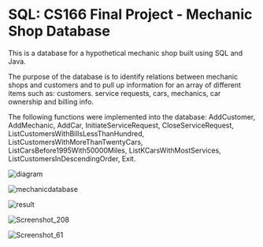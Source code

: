 # SQL: CS166 Final Project - Mechanic Shop Database 

This is a database for a hypothetical mechanic shop built using SQL and Java. 

The purpose of the database is to identify relations between mechanic shops and customers and to pull up information for an array of different items such as: customers. service requests, cars, mechanics, car ownership and billing info. 

The following functions were implemented into the database: AddCustomer, AddMechanic, AddCar, InitiateServiceRequest, CloseServiceRequest, ListCustomersWithBillsLessThanHundred, ListCustomersWithMoreThanTwentyCars, ListCarsBefore1995With50000Miles, ListKCarsWithMostServices, ListCustomersInDescendingOrder, Exit.

![diagram](https://user-images.githubusercontent.com/57507406/155856778-e0ed6be2-f9f7-47f5-8ae1-32f98f605f6c.png)

![mechanicdatabase](https://user-images.githubusercontent.com/57507406/155857018-a0af94be-ae06-427b-a0f7-c10ce9ce3f2e.png)

![result](https://user-images.githubusercontent.com/57507406/155856783-ac0ef83a-e054-4e68-a351-e3c4ee80efdc.png)

![Screenshot_208](https://user-images.githubusercontent.com/57507406/155856786-0c5198ba-847f-440e-852c-6aa06e2f1f82.png)

![Screenshot_61](https://user-images.githubusercontent.com/57507406/155856785-06f55047-5b7a-4d39-ad4f-5c914fee383a.png)
  
 
  
 
